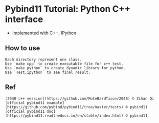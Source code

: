 # Pybind11 Tutorial: Python C++ interface 

  - Implemented with C++, IPython
  

## How to use

```
Each directory represent one class.
Use `make cpp` to create executable file for c++ test.
Use `make python` to create dynamic library for python. 
Use `Test.ipython` to see final result.
```

## Ref

```
[2048 c++ version](https://github.com/MuteBardTison/2048) © Zihan Qi
[official pybind11 example](https://github.com/pybind/pybind11/tree/master/tests) © pybind11
[official pybind11 doc](https://pybind11.readthedocs.io/en/stable/index.html) © pybind11
```


